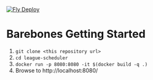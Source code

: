 [![Fly Deploy](https://github.com/dizzzan/league-scheduler/actions/workflows/main.yml/badge.svg)](https://github.com/dizzzan/league-scheduler/actions/workflows/main.yml)

# Barebones Getting Started

1. `git clone <this repository url>`
2. `cd league-scheduler`
3. `docker run -p 8080:8080 -it $(docker build -q .)`
4. Browse to http://localhost:8080/
